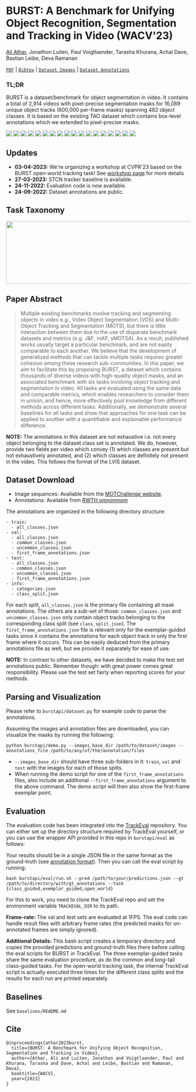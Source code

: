 # BURST: A Benchmark for Unifying Object Recognition, Segmentation and Tracking in Video (WACV'23)

[Ali Athar](https://www.aliathar.net/), Jonathon Luiten, Paul Voigtlaender, Tarasha Khurana, Achal Dave, Bastian Leibe, Deva Ramanan

[`PDF`](https://arxiv.org/pdf/2209.12118.pdf) | [`Bibtex`](https://github.com/Ali2500/BURST-benchmark/blob/main/README.md#cite) | [`Dataset Images`](https://motchallenge.net/tao_download.php) | [`Dataset Annotations`](https://omnomnom.vision.rwth-aachen.de/data/BURST/annotations.zip)

### TL;DR

BURST is a dataset/benchmark for object segmentation in video. It contains a total of 2,914 videos with pixel-precise segmentation masks for 16,089 unique object tracks (600,000 per-frame masks) spanning 482 object classes. It is based on the existing TAO dataset which contains box-level annotations which we extended to pixel-precise masks.

![](.images/gifs/AVA_2.gif) ![](.images/gifs/AVA_3.gif) ![](.images/gifs/AVA_5.gif) ![](.images/gifs/AVA_9.gif)
![](.images/gifs/AVA_10.gif) ![](.images/gifs/BDD_2.gif) ![](.images/gifs/BDD_4.gif)  ![](.images/gifs/Charades_7.gif)
![](.images/gifs/Charades_10.gif) ![](.images/gifs/HACS_2.gif) ![](.images/gifs/HACS_7.gif) ![](.images/gifs/HACS_8.gif)
![](.images/gifs/HACS_10.gif) ![](.images/gifs/LaSOT_2.gif) ![](.images/gifs/LaSOT_4.gif) ![](.images/gifs/LaSOT_8.gif)
![](.images/gifs/YFCC100M_2.gif) ![](.images/gifs/YFCC100M_6.gif)
<!--
![](.images/gifs/YFCC100M_8.gif) ![](.images/gifs/Charades_5.gif)
-->

## Updates

* **03-04-2023:** We're organizing a workshop at CVPR'23 based on the BURST open-world tracking task! See [workshop page](https://taodataset.org/workshop/cvpr23/index.html) for more details
* **27-03-2023:** STCN tracker baseline is available.
* **24-11-2022:** Evaluation code is now available.
* **24-09-2022:** Dataset annotations are public.

## Task Taxonomy

<p align="center">
  <img width="692" height="171" src=".images/task_taxonomy.PNG">
</p>

## Paper Abstract

> Multiple existing benchmarks involve tracking and segmenting objects in video e.g., Video Object Segmentation (VOS) and Multi-Object Tracking and Segmentation (MOTS), but there is little interaction between them due to the use of disparate benchmark datasets and metrics (e.g. J&F, mAP, sMOTSA). As a result, published works usually target a particular benchmark, and are not easily comparable to each another. We believe that the development of generalized methods that can tackle multiple tasks requires greater cohesion among these research sub-communities. In this paper, we aim to facilitate this by proposing BURST, a dataset which contains thousands of diverse videos with high-quality object masks, and an associated benchmark with six tasks involving object tracking and segmentation in video. All tasks are evaluated using the same data and comparable metrics, which enables researchers to consider them in unison, and hence, more effectively pool knowledge from different methods across different tasks. Additionally, we demonstrate several baselines for all tasks and show that approaches for one task can be applied to another with a quantifiable and explainable performance difference.

**NOTE:** The annotations in this dataset are not exhaustive i.e. not every object belonging to the dataset class set is annotated. We do, however, provide two fields per video which convey (1) which classes are present but not exhaustively annotated, and (2) which classes are definitely not present in the video. This follows the format of the LVIS dataset.

## Dataset Download

- Image sequences: Available from the [MOTChallenge website](https://motchallenge.net/tao_download.php).
- Annotations: Available from [RWTH omnomnom](https://omnomnom.vision.rwth-aachen.de/data/BURST/annotations.zip)

The annotations are organized in the following directory structure:

```
- train:
  - all_classes.json
- val:
  - all_classes.json
  - common_classes.json
  - uncommon_classes.json
  - first_frame_annotations.json
- test:
  - all_classes.json
  - common_classes.json
  - uncommon_classes.json
  - first_frame_annotations.json
- info:
  - categories.json
  - class_split.json
```

For each split, `all_classes.json` is the primary file containing all mask annotations. The others are a sub-set of those: `common_classes.json` and `uncommon_classes.json` only contain object tracks belonging to the corresponding class split (see `class_split.json`). The `first_frame_annotations.json` file is relevant only for the exemplar-guided tasks since it contains the annotations for each object track in only the first frame where it occurs. This can be easily deduced from the primary annotations file as well, but we provide it separately for ease of use.

**NOTE:** In contrast to other datasets, we have decided to make the test set annotations public. Remember though: with great power comes great responsibility. Please use the test set fairly when reporting scores for your methods.

## Parsing and Visualization

Please refer to `burstapi/dataset.py` for example code to parse the annotations.

Assuming the images and annotation files are downloaded, you can visualize the masks by running the following:

```
python burstapi/demo.py --images_base_dir /path/to/dataset/images --annotations_file /path/to/any/of/the/annotation/files
```

- `--images_base_dir` should have three sub-folders in it: `train`, `val` and `test` with the images for each of those splits.
- When running the demo script for one of the `first_frame_annotations` files, also include an additional `--first_frame_annotations` argument to the above command. The demo script will then also show the first-frame exemplar point.


## Evaluation

The evaluation code has been integrated into the [TrackEval](https://github.com/JonathonLuiten/TrackEval) repository. You can either set up the directory structure required by TrackEval yourself, or you can use the wrapper API provided in this repo in `burstapi/eval` as follows:

Your results should be in a single JSON file in the same format as the ground-truth (see [annotation format](ANNOTATION_FORMAT.md)). Then you can call the eval script by running:

```
bash burstapi/eval/run.sh --pred /path/to/your/predictions.json --gt /path/to/directory/with/gt_annotations --task {class_guided,exemplar_guided,open_world}
```

For this to work, you need to clone the TrackEval repo and set the environment variable `TRACKEVAL_DIR` to its path.

**Frame-rate:** The val and test sets are evaluated at 1FPS. The eval code can handle result files with arbitrary frame rates (the predicted masks for un-annotated frames are simply ignored).

**Additional Details:** This bash script creates a temporary directory and copies the provided predictions and ground-truth files there before calling the eval scripts for BURST in TrackEval. The three exemplar-guided tasks share the same evaluation procedure, as do the common and long-tail class-guided tasks. For the open-world tracking task, the internal TrackEval script is actually executed three times for the different class splits and the results for each run are printed separately.

## Baselines

See `baselines/README.md`

## Cite

```
@inproceedings{athar2023burst,
  title={BURST: A Benchmark for Unifying Object Recognition, Segmentation and Tracking in Video},
  author={Athar, Ali and Luiten, Jonathon and Voigtlaender, Paul and Khurana, Tarasha and Dave, Achal and Leibe, Bastian and Ramanan, Deva},
  booktitle={WACV},
  year={2023}
}
```
